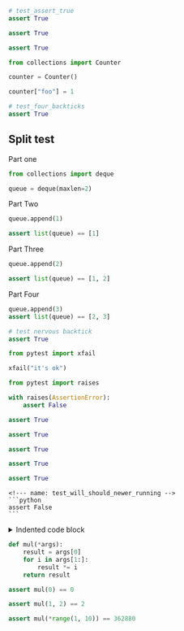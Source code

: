<!-- name: test_assert_true -->
```python
# test_assert_true
assert True
```

<!-- 
    name: test_multiline_comment_1
-->
```python
assert True
```

<!-- 
name: test_multiline_comment_2 
-->
```python
assert True
```

<!-- name: test_with_subtests -->
```python
from collections import Counter
```

<!-- 
    name: test_with_subtests; case: counter
-->
```python
counter = Counter()
```


<!-- 
    name: test_with_subtests; case: counter_add
-->
```python
counter["foo"] = 1
```


<!--- name: test_four_backticks -->
````python
# test_four_backticks
assert True
````

Split test
----------

Part one

<!--- name: test_split -->
```python
from collections import deque

queue = deque(maxlen=2)
```

Part Two

<!--- name: test_split -->
```python
queue.append(1)

assert list(queue) == [1]
```

Part Three

<!--- name: test_split -->
```python
queue.append(2)

assert list(queue) == [1, 2]
```

Part Four

<!--- name: test_split -->
`````python
queue.append(3)
assert list(queue) == [2, 3]
`````

<!--- name: test nervous backtick -->
```````````````python
# test nervous backtick
assert True
```````````````


<!--- name: test_xfail -->
```python
from pytest import xfail

xfail("it's ok")
```


<!--- name: test_raises -->
```python
from pytest import raises

with raises(AssertionError):
    assert False
```

<!-- name: test_two_dashes_name -->
```python
assert True
```

<!--- name: test_three_dashes_name --->
```python
assert True
```

<!-- name: test_mixed_dashes_name_2_3 --->
```python
assert True
```

<!--- name: test_mixed_dashes_name_3_2 -->
```python
assert True
```

<!--- name: test_blank_line_after_comment -->

```python
assert True
```

````
<!--- name: test_will_should_newer_running -->
```python
assert False
```
````


<details>
<summary>Indented code block</summary>

    <!--- name: test_overindented -->
    ```python
    assert True
    ```

</details>

<!--- name: test_function -->
```python
def mul(*args):
    result = args[0]
    for i in args[1:]:
        result *= i
    return result
```

<!--- name: test_function; case: one argument -->
```python
assert mul(0) == 0
```

<!--- name: test_function; case: two arguments -->
```python
assert mul(1, 2) == 2
```

<!--- name: test_function; case: multiple arguments -->
```python
assert mul(*range(1, 10)) == 362880
```
